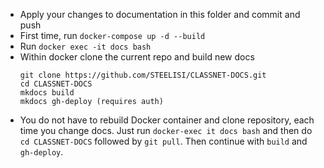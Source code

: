 - Apply your changes to documentation in this folder and commit and push
- First time, run `docker-compose up -d --build`
- Run `docker exec -it docs bash`
- Within docker clone the current repo and build new docs
  ```
  git clone https://github.com/STEELISI/CLASSNET-DOCS.git
  cd CLASSNET-DOCS
  mkdocs build
  mkdocs gh-deploy (requires auth)
  ```
- You do not have to rebuild Docker container and clone repository, each time you change docs. Just
run `docker-exec it docs bash` and then do `cd CLASSNET-DOCS` followed by `git pull`. Then continue with `build` and `gh-deploy`.
